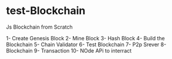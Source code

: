 # test-Blockchain
Js Blockchain from Scratch

1- Create Genesis Block 
2- Mine Block
3- Hash Block 
4- Build the Blockchain 
5- Chain Validator 
6- Test Blockchain
7- P2p Srever 
8- Blockchain
9- Transaction
10- NOde APi to interract 